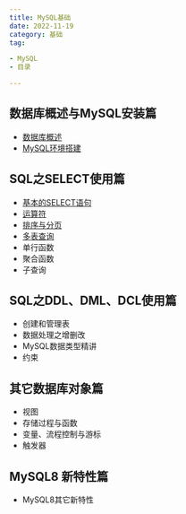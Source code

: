 ```yaml
---
title: MySQL基础
date: 2022-11-19
category: 基础
tag:

- MySQL
- 目录

---
```


## **数据库概述与MySQL安装篇**

- [数据库概述](mysql-basic.md)
- [MySQL环境搭建](env.md)

## **SQL之SELECT使用篇**

- [基本的SELECT语句](select.md)
- [运算符](operator.md)
- [排序与分页](order.md)
- [多表查询](multi-table.md)
- 单行函数
- 聚合函数
- 子查询

## **SQL之DDL、DML、DCL使用篇**

- 创建和管理表
- 数据处理之增删改
- MySQL数据类型精讲
- 约束

## **其它数据库对象篇**

- 视图
- 存储过程与函数
- 变量、流程控制与游标
- 触发器

## **MySQL8 新特性篇**

- MySQL8其它新特性
